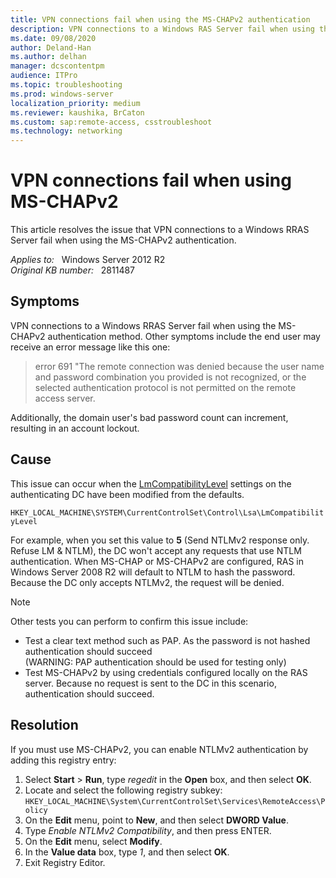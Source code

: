 ```yaml
---
title: VPN connections fail when using the MS-CHAPv2 authentication
description: VPN connections to a Windows RAS Server fail when using the MS-CHAPv2 authentication. Provides a resolution.
ms.date: 09/08/2020
author: Deland-Han
ms.author: delhan
manager: dcscontentpm
audience: ITPro
ms.topic: troubleshooting
ms.prod: windows-server
localization_priority: medium
ms.reviewer: kaushika, BrCaton
ms.custom: sap:remote-access, csstroubleshoot
ms.technology: networking
---
```

# VPN connections fail when using MS-CHAPv2

This article resolves the issue that VPN connections to a Windows RRAS Server fail when using the MS-CHAPv2 authentication.

_Applies to:_ &nbsp; Windows Server 2012 R2  
_Original KB number:_ &nbsp; 2811487

## Symptoms

VPN connections to a Windows RRAS Server fail when using the MS-CHAPv2 authentication method. Other symptoms include the end user may receive an error message like this one:

> error 691 "The remote connection was denied because the user name and password combination you provided is not recognized, or the selected authentication protocol is not permitted on the remote access server.

Additionally, the domain user's bad password count can increment, resulting in an account lockout.

## Cause

This issue can occur when the [LmCompatibilityLevel](/previous-versions/windows/it-pro/windows-2000-server/cc960646(v=technet.10)) settings on the authenticating DC have been modified from the defaults.

`HKEY_LOCAL_MACHINE\SYSTEM\CurrentControlSet\Control\Lsa\LmCompatibilityLevel`

For example, when you set this value to **5** (Send NTLMv2 response only. Refuse LM & NTLM), the DC won't accept any requests that use NTLM authentication. When MS-CHAP or MS-CHAPv2 are configured, RAS in Windows Server 2008 R2 will default to NTLM to hash the password. Because the DC only accepts NTLMv2, the request will be denied.

> [!NOTE]
> Other tests you can perform to confirm this issue include:
>
> - Test a clear text method such as PAP. As the password is not hashed authentication should succeed  
> (WARNING: PAP authentication should be used for testing only)
> - Test MS-CHAPv2 by using credentials configured locally on the RAS server. Because no request is sent to the DC in this scenario, authentication should succeed.

## Resolution

If you must use MS-CHAPv2, you can enable NTLMv2 authentication by adding this registry entry:

1. Select **Start** > **Run**, type *regedit* in the **Open** box, and then select **OK**.
2. Locate and select the following registry subkey:  
   `HKEY_LOCAL_MACHINE\System\CurrentControlSet\Services\RemoteAccess\Policy`
3. On the **Edit** menu, point to **New**, and then select **DWORD Value**.
4. Type *Enable NTLMv2 Compatibility*, and then press ENTER.
5. On the **Edit** menu, select **Modify**.
6. In the **Value data** box, type *1*, and then select **OK**.
7. Exit Registry Editor.
